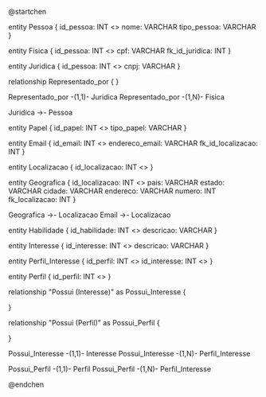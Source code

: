 @startchen


entity Pessoa {
    id_pessoa: INT <<key>>
    nome: VARCHAR
    tipo_pessoa: VARCHAR
}

entity Fisica {
    id_pessoa: INT <<key>>
    cpf: VARCHAR
    fk_id_juridica: INT
}

entity Juridica {
    id_pessoa: INT <<key>>
    cnpj: VARCHAR
}

relationship Representado_por {
}

Representado_por -(1,1)- Juridica
Representado_por -(1,N)- Fisica

Juridica ->- Pessoa 

entity Papel {
    id_papel: INT <<key>>
    tipo_papel: VARCHAR
}

entity Email {
    id_email: INT <<key>>
    endereco_email: VARCHAR
    fk_id_localizacao: INT
}

entity Localizacao {
    id_localizacao: INT <<key>>
}

entity Geografica {
    id_localizacao: INT <<key>>
    pais: VARCHAR
    estado: VARCHAR
    cidade: VARCHAR
    endereco: VARCHAR
    numero: INT
    fk_localizacao: INT
}

Geografica ->- Localizacao
Email ->- Localizacao


entity Habilidade {
    id_habilidade: INT <<key>>
    descricao: VARCHAR
}

entity Interesse {
    id_interesse: INT <<key>>
    descricao: VARCHAR
}

entity Perfil_Interesse {
    id_perfil: INT <<key>>
    id_interesse: INT <<key>>
}

entity Perfil {
    id_perfil: INT <<key>>
}   

relationship "Possui (Interesse)" as Possui_Interesse {

}

relationship "Possui (Perfil)" as Possui_Perfil {

}

Possui_Interesse -(1,1)- Interesse
Possui_Interesse -(1,N)- Perfil_Interesse

Possui_Perfil -(1,1)- Perfil
Possui_Perfil -(1,N)- Perfil_Interesse




@endchen